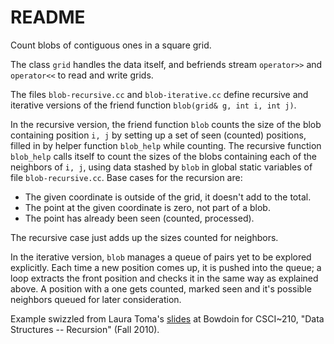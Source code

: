 README
======

Count blobs of contiguous ones in a square grid.

The class `grid` handles the data itself, and befriends stream
`operator>>` and `operator<<` to read and write grids.

The files `blob-recursive.cc` and `blob-iterative.cc` define recursive and
iterative versions of the friend function `blob(grid& g, int i, int j)`.

In the recursive version, the friend function `blob` counts the size of
the blob containing position `i, j` by setting up a set of seen (counted)
positions, filled in by helper function `blob_help` while counting. The
recursive function `blob_help` calls itself to count the sizes of the blobs
containing each of the neighbors of `i, j`, using data stashed by `blob`
in global static variables of file `blob-recursive.cc`. Base cases for
the recursion are:

- The given coordinate is outside of the grid, it doesn't add to
  the total.
- The point at the given coordinate is zero, not part of a blob.
- The point has already been seen (counted, processed).

The recursive case just adds up the sizes counted for neighbors.

In the iterative version, `blob` manages a queue of pairs yet to be
explored explicitly. Each time a new position comes up, it is pushed into
the queue; a loop extracts the front position and checks it in the same
way as explained above. A position with a one gets counted, marked seen and
it's possible neighbors queued for later consideration.

Example swizzled from Laura Toma's [slides][1] at Bowdoin for CSCI~210,
"Data Structures -- Recursion" (Fall 2010).

[1]: http://www.bowdoin.edu/~ltoma/teaching/cs210/fall10/Slides/Recursion.pdf
